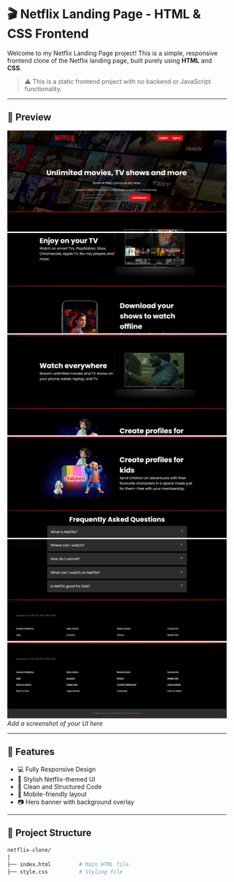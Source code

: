 # 🎬 Netflix Landing Page - HTML & CSS Frontend

Welcome to my Netflix Landing Page project! This is a simple, responsive frontend clone of the Netflix landing page, built purely using **HTML** and **CSS**.

> ⚠️ This is a static frontend project with no backend or JavaScript functionality.

---

## 📸 Preview

![Netflix Clone Preview](./assets/preview1.jpg)  
![Netflix Clone Preview](./assets/preview2.jpg)  
![Netflix Clone Preview](./assets/preview3.jpg)
![Netflix Clone Preview](./assets/preview4.jpg)  
![Netflix Clone Preview](./assets/preview5.jpg)  
![Netflix Clone Preview](./assets/preview6.jpg)  
*Add a screenshot of your UI here*

---

## 🚀 Features

- 💻 Fully Responsive Design
- 🎨 Stylish Netflix-themed UI
- 🧼 Clean and Structured Code
- 📱 Mobile-friendly layout
- 📷 Hero banner with background overlay

---

## 📁 Project Structure

```bash
netflix-clone/
│
├── index.html         # Main HTML file
├── style.css          # Styling file
      
  
